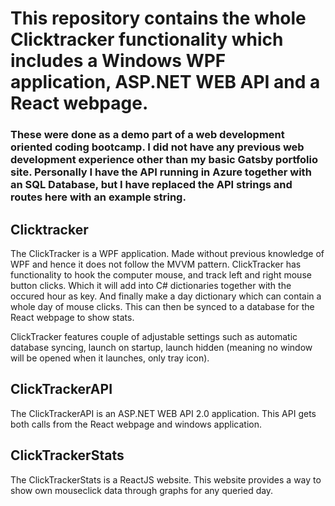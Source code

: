 
# This repository contains the whole Clicktracker functionality which includes a Windows WPF application, ASP.NET WEB API and a React webpage.

### **These were done as a demo part of a web development oriented coding bootcamp. I did not have any previous web development experience other than my basic Gatsby portfolio site. Personally I have the API running in Azure together with an SQL Database, but I have replaced the API strings and routes here with an example string.**


## Clicktracker

The ClickTracker is a WPF application. Made without previous knowledge of WPF and hence it does not follow the MVVM pattern.
ClickTracker has functionality to hook the computer mouse, and track left and right mouse button clicks. Which it will add into C# dictionaries together with the occured hour as key. 
And finally make a day dictionary which can contain a whole day of mouse clicks. This can then be synced to a database for the React webpage to show stats.

ClickTracker features couple of adjustable settings such as automatic database syncing, launch on startup, launch hidden (meaning no window will be opened when it launches, only tray icon). 



## ClickTrackerAPI

The ClickTrackerAPI is an ASP.NET WEB API 2.0 application. This API gets both calls from the React webpage and windows application.



## ClickTrackerStats

The ClickTrackerStats is a ReactJS website. This website provides a way to show own mouseclick data through graphs for any queried day. 
